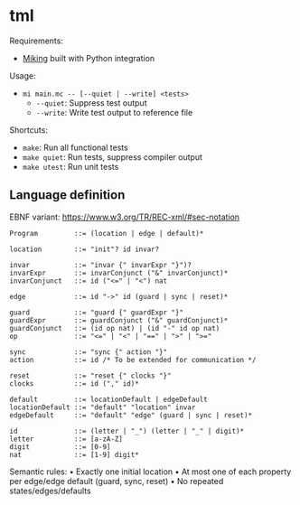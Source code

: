 # tml

Requirements:
- [Miking](https://github.com/miking-lang/miking/tree/develop) built with Python integration

Usage:
- `mi main.mc -- [--quiet | --write] <tests>`
    - `--quiet`: Suppress test output
    - `--write`: Write test output to reference file

Shortcuts:
- `make`: Run all functional tests
- `make quiet`: Run tests, suppress compiler output
- `make utest`: Run unit tests

## Language definition

EBNF variant: https://www.w3.org/TR/REC-xml/#sec-notation

```
Program         ::= (location | edge | default)*

location        ::= "init"? id invar?

invar           ::= "invar {" invarExpr "}")?
invarExpr       ::= invarConjunct ("&" invarConjunct)*
invarConjunct   ::= id ("<=" | "<") nat

edge            ::= id "->" id (guard | sync | reset)*

guard           ::= "guard {" guardExpr "}"
guardExpr       ::= guardConjunct ("&" guardConjunct)*
guardConjunct   ::= (id op nat) | (id "-" id op nat)
op              ::= "<=" | "<" | "==" | ">" | ">="

sync            ::= "sync {" action "}"
action          ::= id /* To be extended for communication */

reset           ::= "reset {" clocks "}"
clocks          ::= id ("," id)*

default         ::= locationDefault | edgeDefault
locationDefault ::= "default" "location" invar
edgeDefault     ::= "default" "edge" (guard | sync | reset)*

id              ::= (letter | "_") (letter | "_" | digit)*
letter          ::= [a-zA-Z]
digit           ::= [0-9]
nat             ::= [1-9] digit*
```

Semantic rules:
• Exactly one initial location
• At most one of each property per edge/edge default (guard, sync, reset)
• No repeated states/edges/defaults
